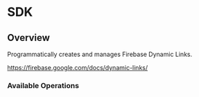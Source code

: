 # SDK

## Overview

Programmatically creates and manages Firebase Dynamic Links.

<https://firebase.google.com/docs/dynamic-links/>
### Available Operations


